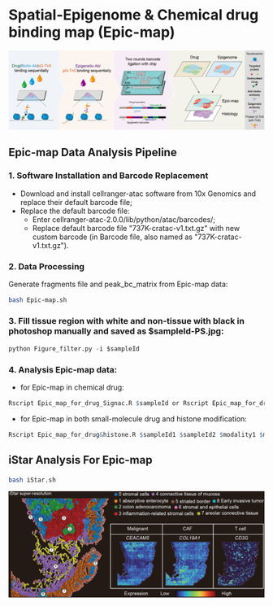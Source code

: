 # Spatial-Epigenome & Chemical drug binding map (Epic-map)
![image](https://github.com/jiangfuqing/Epic-map/blob/main/Epic-map.jpg)

## Epic-map Data Analysis Pipeline
### 1. Software Installation and Barcode Replacement
- Download and install cellranger-atac software from 10x Genomics and replace their default barcode file;
- Replace the default barcode file:
  - Enter cellranger-atac-2.0.0/lib/python/atac/barcodes/;
  - Replace default barcode file "737K-cratac-v1.txt.gz" with new custom barcode (in Barcode file, also named as "737K-cratac-v1.txt.gz").
### 2. Data Processing
Generate fragments file and peak_bc_matrix from Epic-map data:
```bash
bash Epic-map.sh
```
### 3. Fill tissue region with white and non-tissue with black in photoshop manually and saved as $sampleId-PS.jpg:
```python
python Figure_filter.py -i $sampleId
```
### 4. Analysis Epic-map data:
- for Epic-map in chemical drug:
```R
Rscript Epic_map_for_drug_Signac.R $sampleId or Rscript Epic_map_for_drug_ArchR.R $sampleId
```
- for Epic-map in both small-molecule drug and histone modification:
```R
Rscript Epic_map_for_drug&histone.R $sampleId1 $sampleId2 $modality1 $modality2
```
## iStar Analysis For Epic-map
```bash
bash iStar.sh
```
![image](https://github.com/jiangfuqing/Epic-map/blob/main/iStar.jpg)
